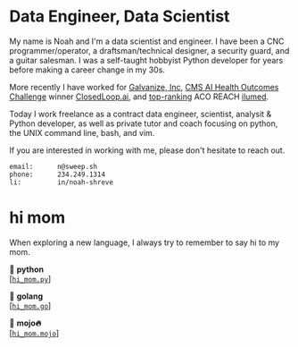 # Data Engineer, Data Scientist

My name is Noah and I'm a data scientist and engineer. I have been a CNC programmer/operator, a draftsman/technical designer, a security guard, and a guitar salesman. I was a self-taught hobbyist Python developer for years before making a career change in my 30s.

More recently I have worked for [Galvanize, Inc](https://www.galvanize.com/), [CMS AI Health Outcomes Challenge](https://www.cms.gov/newsroom/press-releases/cms-selects-winner-and-runner-artificial-intelligence-health-outcomes-challenge) winner [ClosedLoop.ai](https://www.closedloop.ai/), and [top-ranking](https://www.cms.gov/newsroom/press-releases/cms-selects-winner-and-runner-artificial-intelligence-health-outcomes-challenge) ACO REACH [ilumed](https://ilumed.com).

Today I work freelance as a contract data engineer, scientist, analysit & Python developer, as well as private tutor and coach focusing on python, the UNIX command line, bash, and vim.


If you are interested in working with me, please don't hesitate to reach out.

    email:      n@sweep.sh
    phone:      234.249.1314
    li:         in/noah-shreve


# hi mom

When exploring a new language, I always try to remember to say hi to my mom.

👋 **python**  
[[`hi_mom.py`](https://gist.github.com/n-sweep/00abe41a87d62aba5d290dbad730f4c4)]

👋 **golang**  
[[`hi_mom.go`](https://github.com/n-sweep/learning_golang/blob/main/hello_world/hi_mom.go)]

👋 **mojo🔥**  
[[`hi_mom.mojo`](https://github.com/n-sweep/learning_mojo/blob/main/hello_world/hi_mom.mojo)]

